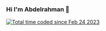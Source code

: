 ### Hi I'm Abdelrahman 👋
<a href="https://wakatime.com/@4c461a58-e8d8-4b08-96be-9166243f268d"><img src="https://wakatime.com/badge/user/4c461a58-e8d8-4b08-96be-9166243f268d.svg" alt="Total time coded since Feb 24 2023" /></a>
<!--
**Abdo73873/Abdo73873** is a ✨ _special_ ✨ repository because its `README.md` (this file) appears on your GitHub profile.

Here are some ideas to get you started:

- 🔭 I’m currently working on ...
- 🌱 I’m currently learning ...
- 👯 I’m looking to collaborate on ...
- 🤔 I’m looking for help with ...
- 💬 Ask me about ...
- 📫 How to reach me: ...
- 😄 Pronouns: ...
- ⚡ Fun fact: ...
-->
